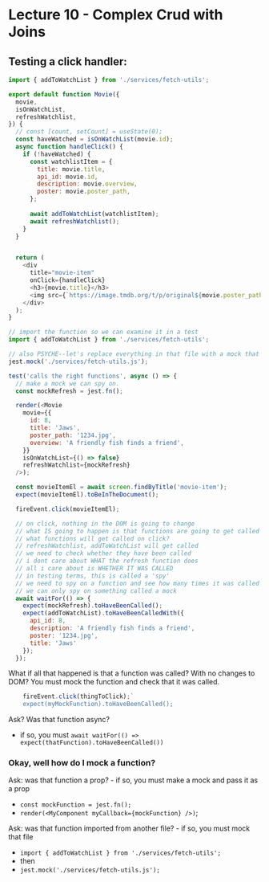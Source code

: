 # Lecture 10 - Complex Crud with Joins

## Testing a click handler:

```js
import { addToWatchList } from './services/fetch-utils';

export default function Movie({ 
  movie,
  isOnWatchList, 
  refreshWatchlist,
}) {
  // const [count, setCount] = useState(0);
  const haveWatched = isOnWatchList(movie.id);
  async function handleClick() {
    if (!haveWatched) {
      const watchlistItem = {
        title: movie.title,
        api_id: movie.id,
        description: movie.overview,
        poster: movie.poster_path,
      };
      
      await addToWatchList(watchlistItem);
      await refreshWatchlist();
    }
  }


  return (
    <div 
      title="movie-item" 
      onClick={handleClick}
      <h3>{movie.title}</h3>
      <img src={`https://image.tmdb.org/t/p/original${movie.poster_path}`} />
    </div>
  );
}
```

```js
// import the function so we can examine it in a test
import { addToWatchList } from './services/fetch-utils';

// also PSYCHE--let's replace everything in that file with a mock that we can spy on
jest.mock('./services/fetch-utils.js');

test('calls the right functions', async () => {
  // make a mock we can spy on.
  const mockRefresh = jest.fn();

  render(<Movie
    movie={{
      id: 8,
      title: 'Jaws',
      poster_path: '1234.jpg',
      overview: 'A friendly fish finds a friend',
    }}
    isOnWatchList={() => false}
    refreshWatchlist={mockRefresh}
  />);

  const movieItemEl = await screen.findByTitle('movie-item');
  expect(movieItemEl).toBeInTheDocument();

  fireEvent.click(movieItemEl);

  // on click, nothing in the DOM is going to change
  // what IS going to happen is that functions are going to get called
  // what functions will get called on click?
  // refreshWatchlist, addToWatchList will get called
  // we need to check whether they have been called
  // i dont care about WHAT the refresh function does
  // all i care about is WHETHER IT WAS CALLED
  // in testing terms, this is called a 'spy'
  // we need to spy on a function and see how many times it was called
  // we can only spy on something called a mock
  await waitFor(() => {
    expect(mockRefresh).toHaveBeenCalled();
    expect(addToWatchList).toHaveBeenCalledWith({   
      api_id: 8,
      description: 'A friendly fish finds a friend',
      poster: '1234.jpg',
      title: 'Jaws' 
    });
  });
  ```
What if all that happened is that a function was called? With no changes to DOM?
You must mock the function and check that it was called.
```js
    fireEvent.click(thingToClick);`
    expect(myMockFunction).toHaveBeenCalled();
```

Ask? Was that function async?
- if so, you must `await waitFor(() => expect(thatFunction).toHaveBeenCalled())`
  
### Okay, well how do I mock a function?

Ask: was that function a prop?
	- if so, you must make a mock and pass it as a prop
  - `const mockFunction = jest.fn();`
  - `render(<MyComponent myCallback={mockFunction} />)`;

Ask: was that function imported from another file?
	- if so, you must mock that file
  - `import { addToWatchList } from './services/fetch-utils';`
  - then
  - `jest.mock('./services/fetch-utils.js');`

